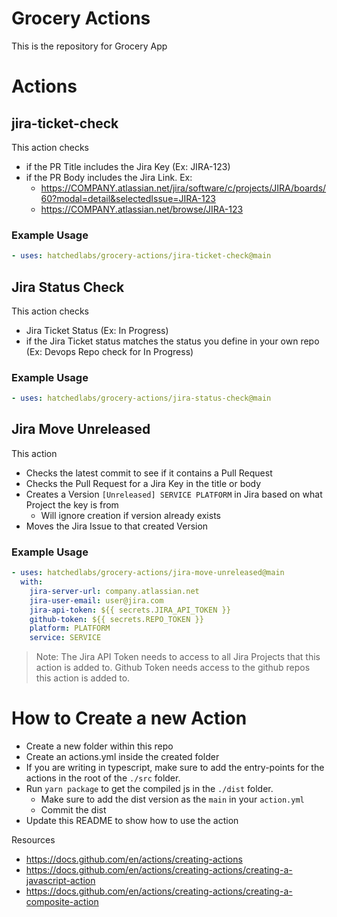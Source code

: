 # Grocery Actions

This is the repository for Grocery App

# Actions

## jira-ticket-check

This action checks 
- if the PR Title includes the Jira Key (Ex: JIRA-123)
- if the PR Body includes the Jira Link. Ex:
  - https://COMPANY.atlassian.net/jira/software/c/projects/JIRA/boards/60?modal=detail&selectedIssue=JIRA-123
  - https://COMPANY.atlassian.net/browse/JIRA-123

### Example Usage

```yaml
- uses: hatchedlabs/grocery-actions/jira-ticket-check@main
```

## Jira Status Check

This action checks 
- Jira Ticket Status (Ex: In Progress)
- if the Jira Ticket status matches the status you define in your own repo (Ex: Devops Repo check for In Progress)

### Example Usage

```yaml
- uses: hatchedlabs/grocery-actions/jira-status-check@main
```

## Jira Move Unreleased

This action
- Checks the latest commit to see if it contains a Pull Request
- Checks the Pull Request for a Jira Key in the title or body
- Creates a Version `[Unreleased] SERVICE PLATFORM` in Jira based on what Project the key is from
  - Will ignore creation if version already exists
- Moves the Jira Issue to that created Version

### Example Usage

```yaml
- uses: hatchedlabs/grocery-actions/jira-move-unreleased@main
  with:
    jira-server-url: company.atlassian.net
    jira-user-email: user@jira.com
    jira-api-token: ${{ secrets.JIRA_API_TOKEN }}
    github-token: ${{ secrets.REPO_TOKEN }}
    platform: PLATFORM
    service: SERVICE
```

> Note: The Jira API Token needs to access to all Jira Projects that this action is added to.
  Github Token needs access to the github repos this action is added to.
# How to Create a new Action

- Create a new folder within this repo
- Create an actions.yml inside the created folder
- If you are writing in typescript, make sure to add the entry-points for the actions in the 
root of the `./src` folder. 
- Run `yarn package` to get the compiled js in the `./dist` folder. 
  - Make sure to add the dist version as the `main` in your `action.yml`
  - Commit the dist 
- Update this README to show how to use the action

Resources
- https://docs.github.com/en/actions/creating-actions
- https://docs.github.com/en/actions/creating-actions/creating-a-javascript-action
- https://docs.github.com/en/actions/creating-actions/creating-a-composite-action
